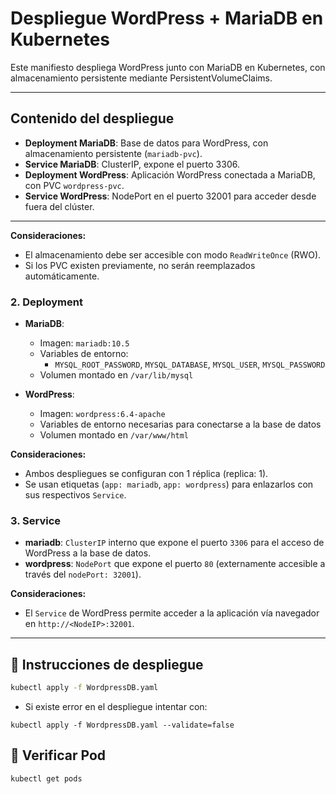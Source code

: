 # Despliegue WordPress + MariaDB en Kubernetes

Este manifiesto despliega WordPress junto con MariaDB en Kubernetes, con almacenamiento persistente mediante PersistentVolumeClaims.

---

## Contenido del despliegue

- **Deployment MariaDB**: Base de datos para WordPress, con almacenamiento persistente (`mariadb-pvc`).
- **Service MariaDB**: ClusterIP, expone el puerto 3306.
- **Deployment WordPress**: Aplicación WordPress conectada a MariaDB, con PVC `wordpress-pvc`.
- **Service WordPress**: NodePort en el puerto 32001 para acceder desde fuera del clúster.
---

**Consideraciones:**
- El almacenamiento debe ser accesible con modo `ReadWriteOnce` (RWO).
- Si los PVC existen previamente, no serán reemplazados automáticamente.

### 2. Deployment

- **MariaDB**:
  - Imagen: `mariadb:10.5`
  - Variables de entorno:
    - `MYSQL_ROOT_PASSWORD`, `MYSQL_DATABASE`, `MYSQL_USER`, `MYSQL_PASSWORD`
  - Volumen montado en `/var/lib/mysql`

- **WordPress**:
  - Imagen: `wordpress:6.4-apache`
  - Variables de entorno necesarias para conectarse a la base de datos
  - Volumen montado en `/var/www/html`

**Consideraciones:**
- Ambos despliegues se configuran con 1 réplica (replica: 1).
- Se usan etiquetas (`app: mariadb`, `app: wordpress`) para enlazarlos con sus respectivos `Service`.

### 3. Service

- **mariadb**: `ClusterIP` interno que expone el puerto `3306` para el acceso de WordPress a la base de datos.
- **wordpress**: `NodePort` que expone el puerto `80` (externamente accesible a través del `nodePort: 32001`).

**Consideraciones:**
- El `Service` de WordPress permite acceder a la aplicación vía navegador en `http://<NodeIP>:32001`.

---

## 🚀 Instrucciones de despliegue

```bash
kubectl apply -f WordpressDB.yaml
```

- Si existe error en el despliegue intentar con:
```
kubectl apply -f WordpressDB.yaml --validate=false
```
## 🚀 Verificar Pod

```bash
kubectl get pods

